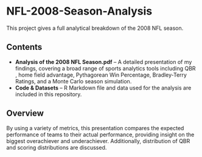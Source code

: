 # NFL-2008-Season-Analysis
This project gives a full analytical breakdown of the 2008 NFL season.

## Contents  
- **Analysis of the 2008 NFL Season.pdf** – A detailed presentation of my findings, covering a broad range of sports analytics tools including QBR , home field advantage, Pythagorean Win Percentage, Bradley-Terry Ratings, and a Monte Carlo season simulation.
- **Code & Datasets** – R Markdown file and data used for the analysis are included in this repository.  

## Overview  
By using a variety of metrics, this presentation compares the expected performance of teams to their actual performance, providing insight on the biggest overachiever and underachiever. Additionally, distribution of QBR and scoring distributions are discussed.
